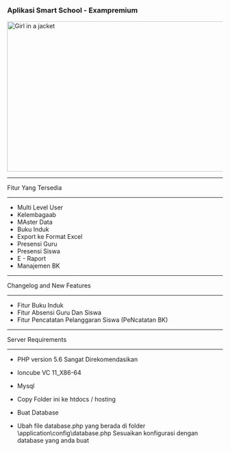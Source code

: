 ### Aplikasi Smart School - Exampremium




<img src="https://user-images.githubusercontent.com/28720491/127005728-c0211ba0-0648-4fd6-94b7-2bd49aafe2e0.png" alt="Girl in a jacket" width="600" height="350">

**************************
Fitur Yang Tersedia
**************************

-  Multi Level User
-  Kelembagaab
-  MAster Data
-  Buku Induk
-  Export ke Format Excel
-  Presensi Guru
-  Presensi Siswa
-  E - Raport
-  Manajemen BK

**************************
Changelog and New Features
**************************

-  Fitur Buku Induk
-  Fitur Absensi Guru Dan Siswa
-  Fitur Pencatatan Pelanggaran Siswa (PeNcatatan BK)


*******************
Server Requirements
*******************

-  PHP version 5.6 Sangat Direkomendasikan
-  Ioncube VC 11_X86-64
-  Mysql 

-  Copy Folder ini ke htdocs / hosting
-  Buat Database
-  Ubah file database.php yang berada di folder \application\config\database.php  Sesuaikan konfigurasi dengan database yang anda buat

